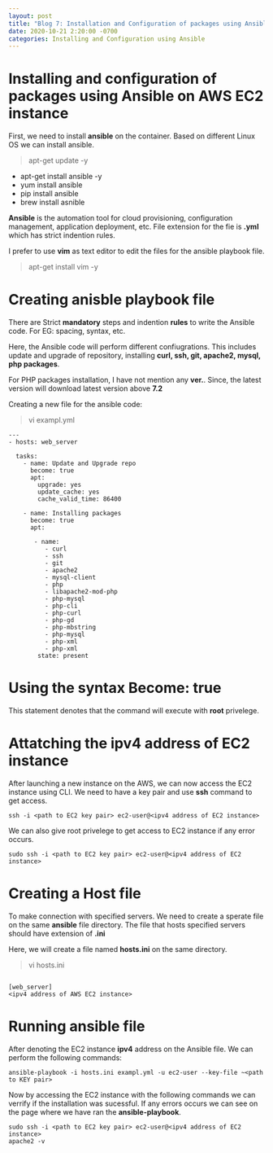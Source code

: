 ```yaml
---
layout: post
title: "Blog 7: Installation and Configuration of packages using Ansible on AWS EC2"
date: 2020-10-21 2:20:00 -0700
categories: Installing and Configuration using Ansible
---
```


# Installing and configuration of packages using Ansible on AWS EC2 instance

First, we need to install **ansible** on the container. Based on different Linux OS we can install ansible.

> apt-get update -y

* apt-get install ansible -y
* yum install ansible 
* pip install ansible
* brew install asnible

**Ansible** is the automation tool for cloud provisioning, configuration management, application deployment, etc.
File extension for the fie is **.yml** which has strict indention rules.

I prefer to use **vim** as text editor to edit the files for the ansible playbook file.
> apt-get install vim -y

# Creating anisble playbook file

There are Strict **mandatory** steps and indention **rules** to write the Ansible code.
For EG: spacing, syntax, etc.

Here, the Ansible code will perform different confiugrations. This includes update and upgrade of repository, 
installing **curl, ssh, git, apache2, mysql, php packages**.

For PHP packages installation, I have not mention any **ver.**. Since, the latest version will download latest version above **7.2**

Creating a new file for the ansible code: 
> vi exampl.yml

```
---
- hosts: web_server

  tasks:
    - name: Update and Upgrade repo 
      become: true
      apt:
        upgrade: yes
        update_cache: yes
        cache_valid_time: 86400

    - name: Installing packages
      become: true
      apt:
     
       - name:
          - curl
          - ssh
          - git
          - apache2
          - mysql-client
          - php
          - libapache2-mod-php
          - php-mysql
          - php-cli
          - php-curl
          - php-gd
          - php-mbstring
          - php-mysql
          - php-xml
          - php-xml
        state: present  
```
# Using the syntax Become: true

This statement denotes that the command will execute with **root**
privelege.

# Attatching the ipv4 address of EC2 instance

After launching a new instance on the AWS, we can now access the EC2 instance using CLI.
We need to have a key pair and use **ssh** command to get access.

```
ssh -i <path to EC2 key pair> ec2-user@<ipv4 address of EC2 instance>

```
We can also give root privelege to get access to EC2 instance if any error occurs. 

```
sudo ssh -i <path to EC2 key pair> ec2-user@<ipv4 address of EC2 instance> 
```

# Creating a Host file

To make connection with specified servers. We need to create a sperate file on the same **ansible** file directory.
The file that hosts specified servers should have extension of **.ini**

Here, we will create a file named **hosts.ini** on the same directory.

> vi hosts.ini

```

[web_server]
<ipv4 address of AWS EC2 instance>

```
# Running ansible file

After denoting the EC2 instance **ipv4** address on the Ansible file. We can 
perform the following commands:

```
ansible-playbook -i hosts.ini exampl.yml -u ec2-user --key-file ~<path to KEY pair>

```

Now by accessing the EC2 instance with the following commands we can verrify if the installation was sucessful. If any errors occurs we can see on the page where we have ran the **ansible-playbook**.

```
sudo ssh -i <path to EC2 key pair> ec2-user@<ipv4 address of EC2 instance>
apache2 -v

```
